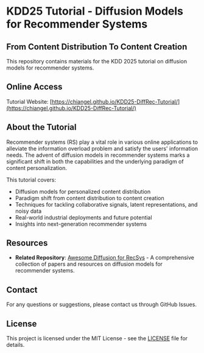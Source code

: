 # KDD25 Tutorial - Diffusion Models for Recommender Systems

## From Content Distribution To Content Creation

This repository contains materials for the KDD 2025 tutorial on diffusion models for recommender systems.

## Online Access

Tutorial Website: [https://chiangel.github.io/KDD25-DiffRec-Tutorial/](https://chiangel.github.io/KDD25-DiffRec-Tutorial/)

## About the Tutorial

Recommender systems (RS) play a vital role in various online applications to alleviate the information overload problem and satisfy the users' information needs. The advent of diffusion models in recommender systems marks a significant shift in both the capabilities and the underlying paradigm of content personalization.

This tutorial covers:
- Diffusion models for personalized content distribution
- Paradigm shift from content distribution to content creation
- Techniques for tackling collaborative signals, latent representations, and noisy data
- Real-world industrial deployments and future potential
- Insights into next-generation recommender systems

## Resources

- **Related Repository**: [Awesome Diffusion for RecSys](https://github.com/CHIANGEL/Awesome-Diffusion-for-RecSys) - A comprehensive collection of papers and resources on diffusion models for recommender systems.

## Contact

For any questions or suggestions, please contact us through GitHub Issues.

## License

This project is licensed under the MIT License - see the [LICENSE](LICENSE) file for details.
